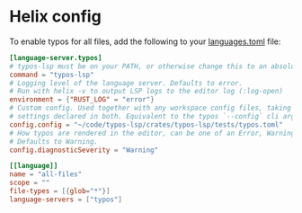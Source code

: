 # Helix config

To enable typos for all files, add the following to your [languages.toml](https://docs.helix-editor.com/languages.html) file:

```toml
[language-server.typos]
# typos-lsp must be on your PATH, or otherwise change this to an absolute path to typos-lsp
command = "typos-lsp"
# Logging level of the language server. Defaults to error.
# Run with helix -v to output LSP logs to the editor log (:log-open)
environment = {"RUST_LOG" = "error"}
# Custom config. Used together with any workspace config files, taking precedence for
# settings declared in both. Equivalent to the typos `--config` cli argument.
config.config = "~/code/typos-lsp/crates/typos-lsp/tests/typos.toml"
# How typos are rendered in the editor, can be one of an Error, Warning, Information or Hint.
# Defaults to Warning.
config.diagnosticSeverity = "Warning"

[[language]]
name = "all-files"
scope = ""
file-types = [{glob="*"}]
language-servers = ["typos"]
```
